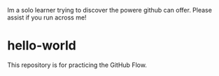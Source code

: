 Im a solo learner trying to discover the powere github can offer. 
Please assist if you run across me!
# hello-world
This repository is for practicing the GitHub Flow.
